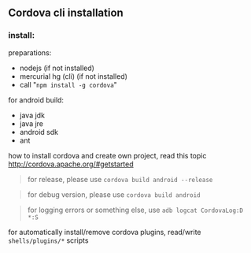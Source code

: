 ## Cordova cli installation
### install:

preparations:

 - nodejs (if not installed)
 - mercurial hg (cli) (if not installed)
 - call "`npm install -g cordova`"

for android build:

 - java jdk
 - java jre
 - android sdk
 - ant


how to install cordova and create own project, read this topic http://cordova.apache.org/#getstarted

> for release, please use `cordova build android --release`

> for debug version, please use `cordova build android`

> for logging errors or something else, use `adb logcat CordovaLog:D *:S`

for automatically install/remove cordova plugins, read/write `shells/plugins/*` scripts